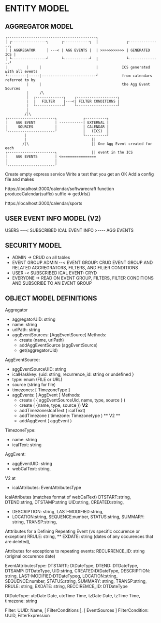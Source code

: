 # ENTITY MODEL

## AGGREGATOR MODEL

```
┌-----------------------------------------┐
| ┌----------------┐      ┌------------┐  |             ┌---------------┐
│ | AGGREGATOR     │ ---< | AGG EVENTS |  | >>>>>>>>>>> | GENERATED ICS |
│ └----------------┘      └------------┘  |             └---------------┘
|         |     |                         |           ICS generated with all events
└---------|-----|-------------------------┘           from calendars referred to by
          |     |                                     the Agg Event Sources
          |     /\
          |  ┌-------------┐    ┌-------------------┐
          |  |   FILTER    |---<| FILTER CONDITIONS |
          |  └-------------┘    └-------------------┘
          |
         /|\
┌----------------------┐            ┌----------┐
|    AGG EVENT         | -----------| EXTERNAL |
|     SOURCES          |            | CALENDAR |
└----------------------┘            |   (ICS)  |
         |                          └----------┘
         |                              ||
        /|\                             || One Agg Event created for each
┌----------------------┐                || event in the ICS
|    AGG EVENTS        | <================
|                      |
└----------------------┘

```

Create empty express service
Write a test that you get an OK
Add a config file and makes

https://localhost:3000/calendar/softwarecraft
function produceCalendar(suffix)
suffix => getUrls()

https://localhost:3000/calendar/sports

## USER EVENT INFO MODEL (V2)

USERS ---< SUBSCRIBED ICAL EVENT INFO >---- AGG EVENTS

## SECURITY MODEL

- ADMIN -> CRUD on all tables
- EVENT GROUP ADMIN --< EVENT GROUP: CRUD EVENT GROUP AND RELATED AGGREGRATORS, FILTERS, AND FILtER CONDITIONS
- USER -< SUBSCRIBED ICAL EVENT: CRYD
- EVERYONE -> READ ON EVENT GROUP, FILTERS, FILTER CONDITIONS AND SUBSCRIBE TO AN EVENT GROUP

## OBJECT MODEL DEFINITIONS

Aggregator

- aggregatorUID: string
- name: string
- urlPath: string
- aggEventSources: [AggEventSource]
  Methods:
  - create (name, urlPath)
  - addAggEventSource (aggEventSource)
  - get(aggregatorUid)

AggEventSource:

- aggEventSourceUID: string
- icalHaskkey: {uid: string, recurrence_id: string or undefined }
- type: enum (FILE or URL)
- source (string for file)
- timezones: [ TimezoneType ]
- aggEvents: [ AggEvent ]
  Methods:
  - create ( { aggEventSourceUid, name, type, source } )
  - create ( {name, type, source }) **V2**
  - addTimezonesIcalText ( icalText)
  - addTimezone ( timezone: Timezonetype ) ** V2 **
  - addAggEvent ( aggEvent )

TimezoneType:

- name: string
- icalText: string

AggEvent:

- aggEventUID: string
- webCalText: string,

V2 at

- icalAttributes: EventAttributesType

icalAttributes (matches format of webCalText)
DTSTART:string,
DTEND:string,
DTSTAMP:string
UID:string,
CREATED:string,

- DESCRIPTION: string,
  LAST-MODIFIED:string,
- LOCATION:string,
  SEQUENCE:number,
  STATUS:string,
  SUMMARY: string,
  TRANSP:string,

Atttributes for a Defining Repeating Event (vs specific occurence or exception)
RRULE: string,
\*\* EXDATE: string (dates of any occurences that are deleted),

Attributes for exceptions to repeating events:
RECURRENCE_ID: string (original occurence date)

EventAttributesType:
DTSTARTt: DtDateType,
DTEND: DTDateType,
DTSAMP: DTDateType,
UID:string,
CREATED:DtDateType,
DESCRIPTION: string,
LAST-MODIFIED:DTDateTypeg,
LOCATION:string,
SEQUENCE:number,
STATUS:string,
SUMMARY: string,
TRANSP:string,
RRULE: string,
EXDATE: string,
RECCIREMCE_ID: DTDateType

DtDateType:
utcDate Date,
utcTime Time,
tzDate Date,
tzTime Time,
timezone: string

Filter: UUID: Name, [ FilterConditions ], [ EventSources ]
FilterCondition: UUID, FilterExpression
